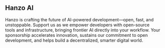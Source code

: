 ## Hanzo AI

Hanzo is crafting the future of AI-powered development—open, fast, and unstoppable. Support us as we empower developers with open-source tools and infrastructure, bringing frontier AI directly into your workflow. Your sponsorship accelerates innovation, sustains our commitment to open development, and helps build a decentralized, smarter digital world.
